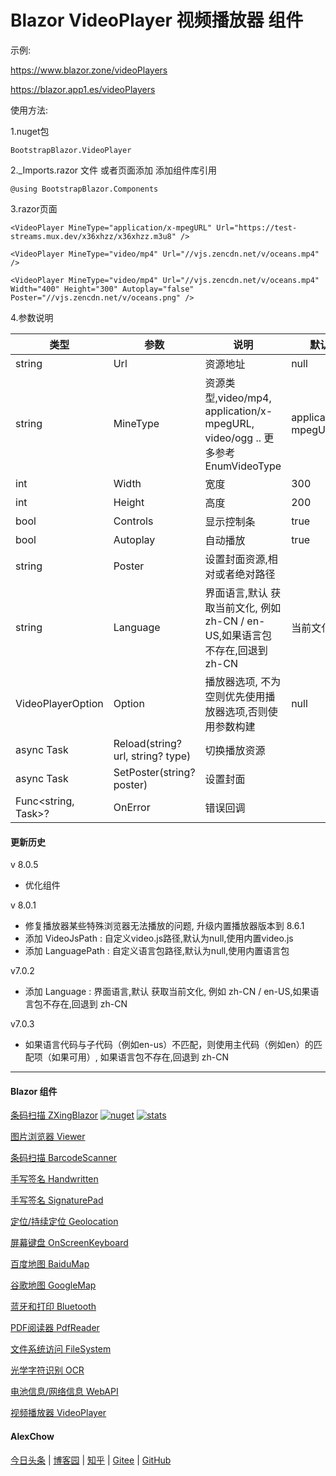 # Blazor VideoPlayer 视频播放器 组件  


示例:

https://www.blazor.zone/videoPlayers

https://blazor.app1.es/videoPlayers

使用方法:

1.nuget包

```BootstrapBlazor.VideoPlayer```

2._Imports.razor 文件 或者页面添加 添加组件库引用

```@using BootstrapBlazor.Components```


3.razor页面
```
<VideoPlayer MineType="application/x-mpegURL" Url="https://test-streams.mux.dev/x36xhzz/x36xhzz.m3u8" />

<VideoPlayer MineType="video/mp4" Url="//vjs.zencdn.net/v/oceans.mp4" />

<VideoPlayer MineType="video/mp4" Url="//vjs.zencdn.net/v/oceans.mp4" Width="400" Height="300" Autoplay="false" Poster="//vjs.zencdn.net/v/oceans.png" />

```

4.参数说明

|  类型   |  参数   | 说明  | 默认值  | 
|  ----  |  ----  | ----  | ----  | 
| string | Url  | 资源地址 | null | 
| string | MineType  | 资源类型,video/mp4, application/x-mpegURL, video/ogg .. 更多参考 EnumVideoType | application/x-mpegURL | 
| int | Width  | 宽度 | 300 | 
| int | Height  | 高度 | 200 | 
| bool | Controls  | 显示控制条 | true | 
| bool | Autoplay  | 自动播放 | true | 
| string | Poster  | 设置封面资源,相对或者绝对路径 |  | 
| string | Language  | 界面语言,默认 获取当前文化, 例如 zh-CN / en-US,如果语言包不存在,回退到 zh-CN | 当前文化 | 
| VideoPlayerOption | Option  | 播放器选项, 不为空则优先使用播放器选项,否则使用参数构建 | null | 
| async Task |  Reload(string? url, string? type) | 切换播放资源 | |
| async Task |  SetPoster(string? poster) | 设置封面 | |
| Func&lt;string, Task&gt;? |  OnError | 错误回调 |

#### 更新历史

v 8.0.5
- 优化组件

v 8.0.1
- 修复播放器某些特殊浏览器无法播放的问题, 升级内置播放器版本到 8.6.1
- 添加 VideoJsPath : 自定义video.js路径,默认为null,使用内置video.js
- 添加 LanguagePath : 自定义语言包路径,默认为null,使用内置语言包

v7.0.2 
- 添加 Language : 界面语言,默认 获取当前文化, 例如 zh-CN / en-US,如果语言包不存在,回退到 zh-CN 

v7.0.3 
- 如果语言代码与子代码（例如en-us）不匹配，则使用主代码（例如en）的匹配项（如果可用）, 如果语言包不存在,回退到 zh-CN 

---
#### Blazor 组件

[条码扫描 ZXingBlazor](https://www.nuget.org/packages/ZXingBlazor#readme-body-tab)
[![nuget](https://img.shields.io/nuget/v/ZXingBlazor.svg?style=flat-square)](https://www.nuget.org/packages/ZXingBlazor) 
[![stats](https://img.shields.io/nuget/dt/ZXingBlazor.svg?style=flat-square)](https://www.nuget.org/stats/packages/ZXingBlazor?groupby=Version)

[图片浏览器 Viewer](https://www.nuget.org/packages/BootstrapBlazor.Viewer#readme-body-tab)
  
[条码扫描 BarcodeScanner](Densen.Component.Blazor/BarcodeScanner.md)
   
[手写签名 Handwritten](Densen.Component.Blazor/Handwritten.md)

[手写签名 SignaturePad](https://www.nuget.org/packages/BootstrapBlazor.SignaturePad#readme-body-tab)

[定位/持续定位 Geolocation](https://www.nuget.org/packages/BootstrapBlazor.Geolocation#readme-body-tab)

[屏幕键盘 OnScreenKeyboard](https://www.nuget.org/packages/BootstrapBlazor.OnScreenKeyboard#readme-body-tab)

[百度地图 BaiduMap](https://www.nuget.org/packages/BootstrapBlazor.BaiduMap#readme-body-tab)

[谷歌地图 GoogleMap](https://www.nuget.org/packages/BootstrapBlazor.Maps#readme-body-tab)

[蓝牙和打印 Bluetooth](https://www.nuget.org/packages/BootstrapBlazor.Bluetooth#readme-body-tab)

[PDF阅读器 PdfReader](https://www.nuget.org/packages/BootstrapBlazor.PdfReader#readme-body-tab)

[文件系统访问 FileSystem](https://www.nuget.org/packages/BootstrapBlazor.FileSystem#readme-body-tab)

[光学字符识别 OCR](https://www.nuget.org/packages/BootstrapBlazor.OCR#readme-body-tab)

[电池信息/网络信息 WebAPI](https://www.nuget.org/packages/BootstrapBlazor.WebAPI#readme-body-tab)

[视频播放器 VideoPlayer](https://www.nuget.org/packages/BootstrapBlazor.VideoPlayer#readme-body-tab)

#### AlexChow

[今日头条](https://www.toutiao.com/c/user/token/MS4wLjABAAAAGMBzlmgJx0rytwH08AEEY8F0wIVXB2soJXXdUP3ohAE/?) | [博客园](https://www.cnblogs.com/densen2014) | [知乎](https://www.zhihu.com/people/alex-chow-54) | [Gitee](https://gitee.com/densen2014) | [GitHub](https://github.com/densen2014)

